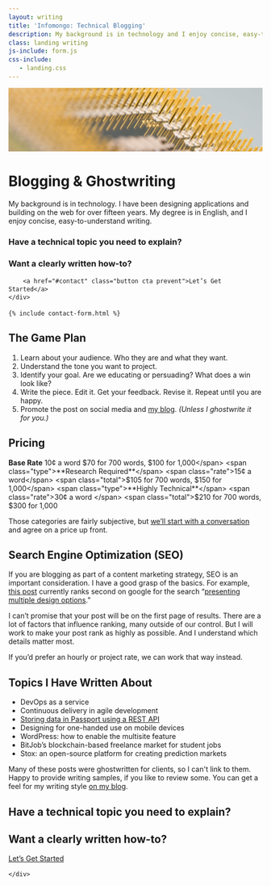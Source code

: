 ```yaml
---
layout: writing
title: 'Infomongo: Technical Blogging'
description: My background is in technology and I enjoy concise, easy-to-understand writing.
class: landing writing
js-include: form.js
css-include: 
   - landing.css
---
```


<img src="/img/abstract-pins.jpg" class="full-width" alt="">

<div class="offer" markdown="1">

# Blogging & Ghostwriting

My background is in technology. I have been designing applications and building on the web for over fifteen years. My degree is in English, and I enjoy concise, easy-to-understand writing.


<div class="call-to-act" id="contact">
	<div id="initial">
		<h3>Have a technical topic you need to explain?</h3>
		<h3>Want a clearly written how-to?</h3>

		<a href="#contact" class="button cta prevent">Let’s Get Started</a>
	</div>

	{% include contact-form.html %}
</div>


## The Game Plan

1. Learn about your audience. Who they are and what they want.
1. Understand the tone you want to project.
1. Identify your goal. Are we educating or persuading? What does a win look like?
1. Write the piece. Edit it. Get your feedback. Revise it. Repeat until you are happy.
1. Promote the post on social media and [my blog](/posts/). *(Unless I ghostwrite it for you.)*



## Pricing

<span class="type">**Base Rate**</span>		  <span class="rate">10¢ a word</span>   <span class="total">$70 for 700 words, $100 for 1,000</span>
<span class="type">**Research Required**</span>		  <span class="rate">15¢ a word</span>   <span class="total">$105 for 700 words, $150 for 1,000</span>
<span class="type">**Highly Technical**</span> <span class="rate">30¢ a word </span>  <span class="total">$210 for 700 words, $300 for 1,000</span>

Those categories are fairly subjective, but <a href="#contact" class="cta">we’ll start with a conversation</a> and agree on a price up front. 


## Search Engine Optimization (SEO)

If you are blogging as part of a content marketing strategy, SEO is an important consideration. I have a good grasp of the basics. For example, [this post](/posts/presenting-mulitple-design-options) currently ranks second on google for the search “[presenting multiple design options](https://www.google.com/search?hl=en&q=presenting%20multiple%20design%20options).”

I can’t promise that your post will be on the first page of results. There are a lot of factors that influence ranking, many outside of our control. But I will work to make your post rank as highly as possible. And I understand which details matter most.

If you’d prefer an hourly or project rate, we can work that way instead.



## Topics I Have Written About

* DevOps as a service
* Continuous delivery in agile development
* [Storing data in Passport using a REST API](https://www.inversoft.com/blog/2018/02/28/storing-user-data-passport/?utm_source=jphilips&utm_medium=authorpost&utm_campaign=storingurls)
* Designing for one-handed use on mobile devices
* WordPress: how to enable the multisite feature
* BitJob’s blockchain-based freelance market for student jobs
* Stox: an open-source platform for creating prediction markets


Many of these posts were ghostwritten for clients, so I can't link to them. Happy to provide writing samples, if you like to review some. You can get a feel for my writing style [on my blog](/posts/).

</div>


<div class="two-col top-margin bottom-margin">
	<div class="text-col">
		<h2>Have a technical topic you need to explain?</h2>
		<h2>Want a clearly written how-to?</h2>
	</div>	
	<div class="cta-col">
		<a href="#contact" class="button cta prevent">Let’s Get Started</a>

	</div>
</div>




		

		

